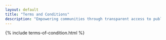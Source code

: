 ```yaml
---
layout: default
title: "Terms and Conditions"
description: "Empowering communities through transparent access to public information"
---
```


{% include terms-of-condition.html %}